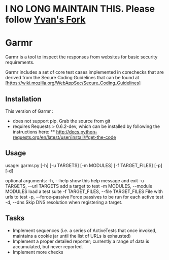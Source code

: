 # I NO LONG MAINTAIN THIS. Please follow [Yvan's Fork](https://github.com/ygjb/Garmr)



# Garmr

Garmr is a tool to inspect the responses from websites for basic security requirements.

Garmr includes a set of core test cases implemented in corechecks that are derived from
the Secure Coding Guidelines that can be found at [https://wiki.mozilla.org/WebAppSec/Secure_Coding_Guidelines]

## Installation

This version of Garmr :
* does not support pip.  Grab the source from git
* requires Requests > 0.6.2-dev, which can be installed by following the instructions here:
** http://docs.python-requests.org/en/latest/user/install/#get-the-code

## Usage

usage: garmr.py [-h] [-u TARGETS] [-m MODULES] [-f TARGET_FILES] [-p] [-d]

optional arguments:
  -h, --help            show this help message and exit
  -u TARGETS, --url TARGETS
                        add a target to test
  -m MODULES, --module MODULES
                        load a test suite
  -f TARGET_FILES, --file TARGET_FILES
                        File with urls to test
  -p, --force-passive   Force passives to be run for each active test
  -d, --dns             Skip DNS resolution when registering a target.

## Tasks
* Implement sequences (i.e. a series of ActiveTests that once invoked, maintains a cookie jar until the list of URLs is exhausted)
* Implement a proper detailed reporter; currently a range of data is accumulated, but never reported.
* Implement more checks
